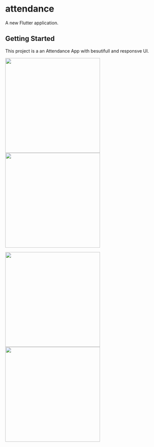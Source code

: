 # attendance

A new Flutter application.

## Getting Started

This project is a an Attendance App with besutifull and responsve UI.

<img src='https://user-images.githubusercontent.com/46523605/83116609-a2f4d580-a0e9-11ea-8c2b-a2ca2e2f0b86.png' width=300 >  <img src='https://user-images.githubusercontent.com/46523605/83125302-fc163680-a0f4-11ea-8e0d-4e57a6c6ef0a.png' width=300 >

<img src='https://user-images.githubusercontent.com/46523605/83125818-a55d2c80-a0f5-11ea-863d-10aaaba31187.png' width=300 >

<img src='https://user-images.githubusercontent.com/46523605/83125891-bb6aed00-a0f5-11ea-86ba-cbbb2fe5e4d7.png' width=300 >

